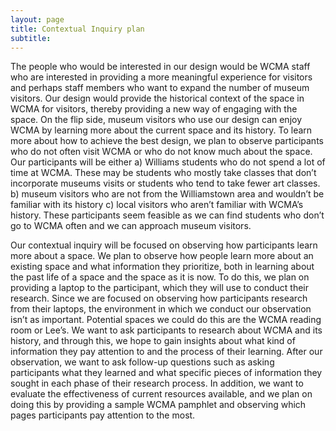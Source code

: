 ```yaml
---
layout: page
title: Contextual Inquiry plan
subtitle: 
---
```


The people who would be interested in our design would be WCMA staff who are interested in providing a more meaningful experience for visitors and perhaps staff members who want to expand the number of museum visitors. Our design would provide the historical context of the space in WCMA for visitors, thereby providing a new way of engaging with the space. On the flip side, museum visitors who use our design can enjoy WCMA by learning more about the current space and its history. To learn more about how to achieve the best design, we plan to observe participants who do not often visit WCMA or who do not know much about the space. Our participants will be either a) Williams students who do not spend a lot of time at WCMA. These may be students who mostly take classes that don’t incorporate museums visits or students who tend to take fewer art classes. b) museum visitors who are not from the Williamstown area and wouldn’t be familiar with its history c) local visitors who aren’t familiar with WCMA’s history. These participants seem feasible as we can find students who don’t go to WCMA often and we can approach museum visitors.

Our contextual inquiry will be focused on observing how participants learn more about a space. We plan to observe how people learn more about an existing space and what information they prioritize, both in learning about the past life of a space and the space as it is now. To do this, we plan on providing a laptop to the participant, which they will use to conduct their research. Since we are focused on observing how participants research from their laptops, the environment in which we conduct our observation isn’t as important. Potential spaces we could do this are the WCMA reading room or Lee’s. We want to ask participants to research about WCMA and its history, and through this, we hope to gain insights about what kind of information they pay attention to and the process of their learning. After our observation, we want to ask follow-up questions such as asking participants what they learned and what specific pieces of information they sought in each phase of their research process. In addition, we want to evaluate the effectiveness of current resources available, and we plan on doing this by providing a sample WCMA pamphlet and observing which pages participants pay attention to the most.
